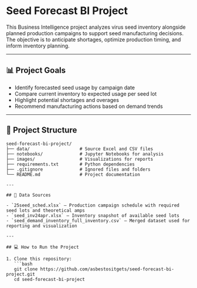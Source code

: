 # Seed Forecast BI Project

This Business Intelligence project analyzes virus seed inventory alongside planned production campaigns to support seed manufacturing decisions. The objective is to anticipate shortages, optimize production timing, and inform inventory planning.

---

## 📊 Project Goals

- Identify forecasted seed usage by campaign date
- Compare current inventory to expected usage per seed lot
- Highlight potential shortages and overages
- Recommend manufacturing actions based on demand trends

---

## 📁 Project Structure

```text
seed-forecast-bi-project/
├── data/                   # Source Excel and CSV files
├── notebooks/              # Jupyter Notebooks for analysis
├── images/                 # Visualizations for reports
├── requirements.txt        # Python dependencies
├── .gitignore              # Ignored files and folders
└── README.md               # Project documentation

---

## 📂 Data Sources

- `25seed_sched.xlsx` — Production campaign schedule with required seed lots and theoretical amps
- `seed_inv24apr.xlsx` — Inventory snapshot of available seed lots
- `seed_demand_inventory_full_inventory.csv` — Merged dataset used for reporting and visualization

---

## 💻 How to Run the Project

1. Clone this repository:
   ```bash
   git clone https://github.com/asbestositgets/seed-forecast-bi-project.git
   cd seed-forecast-bi-project
